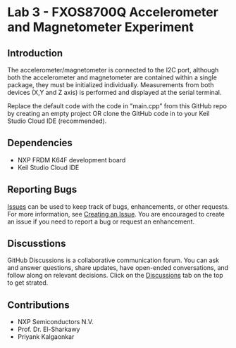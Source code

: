 # Lab 3 - FXOS8700Q Accelerometer and Magnetometer Experiment 
## Introduction
The accelerometer/magnetometer is connected to the I2C port, although both the accelerometer and magnetometer are contained within a single package, they must be initialized individually. Measurements from both devices (X,Y and Z axis) is performed and displayed at the serial terminal.

Replace the default code with the code in "main.cpp" from this GitHub repo by creating an empty project OR clone the GitHub code in to your Keil Studio Cloud IDE (recommended).

## Dependencies
- NXP FRDM K64F development board
- Keil Studio Cloud IDE

## Reporting Bugs
[Issues](https://github.com/priyankkalgaonkar/TALab3CaccmagECE568/issues) can be used to keep track of bugs, enhancements, or other requests. For more information, see [Creating an Issue](https://docs.github.com/en/issues/tracking-your-work-with-issues/creating-an-issue). You are encouraged to create an issue if you need to report a bug or request an enhancement.

## Discusstions
GitHub Discussions is a collaborative communication forum. You can ask and answer questions, share updates, have open-ended conversations, and follow along on relevant decisions. Click on the [Discussions](https://github.com/priyankkalgaonkar/TALab3CaccmagECE568/discussions) tab on the top to get strated.

## Contributions
- NXP Semiconductors N.V.
- Prof. Dr. El-Sharkawy
- Priyank Kalgaonkar
